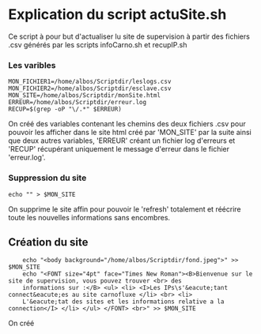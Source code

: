 # Explication du script actuSite.sh

Ce script à pour but d'actualiser lu site de supervision à partir des fichiers .csv générés par les scripts infoCarno.sh et recupIP.sh

### Les varibles

    MON_FICHIER1=/home/albos/Scriptdir/leslogs.csv
    MON_FICHIER2=/home/albos/Scriptdir/esclave.csv
    MON_SITE=/home/albos/Scriptdir/monSite.html
    ERREUR=/home/albos/Scriptdir/erreur.log
    RECUP=$(grep -oP "\/.*" $ERREUR)
 
On créé des variables contenant les chemins des deux fichiers .csv pour pouvoir les afficher dans le site html  créé par 'MON_SITE' par 
la suite ainsi que deux autres variables, 'ERREUR' créant un fichier log d'erreurs et 'RECUP' récupérant uniquement le message d'erreur
dans le fichier 'erreur.log'.

### Suppression du site 

    echo "" > $MON_SITE
    
On supprime le site affin pour pouvoir le 'refresh' totalement et réécrire toute les nouvelles informations sans encombres.

## Création du site

        echo "<body background="/home/albos/Scriptdir/fond.jpeg">" >> $MON_SITE
        echo "<FONT size="4pt" face="Times New Roman"><B>Bienvenue sur le site de supervision, vous pouvez trouver <br> des 
        informations sur :</B> <ul> <li> <I>Les IPs\s'&eacute;tant connect&eacute;es au site carnofluxe </li> <br> <li>
        L'&eacute;tat des sites et les informations relative a la connection</I> </li> </ul> </FONT> <br>" >> $MON_SITE
        
 On créé 
